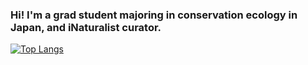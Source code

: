 ### Hi! I'm a grad student majoring in conservation ecology in Japan, and iNaturalist curator.

[![Top Langs](https://github-readme-stats.vercel.app/api/top-langs/?username=yuchiyama8712)](https://github.com/anuraghazra/github-readme-stats)

<!--
**yuchiyama8712/yuchiyama8712** is a ✨ _special_ ✨ repository because its `README.md` (this file) appears on your GitHub profile.

Here are some ideas to get you started:

- 🔭 I’m currently working on ...
- 🌱 I’m currently learning ...
- 👯 I’m looking to collaborate on ...
- 🤔 I’m looking for help with ...
- 💬 Ask me about ...
- 📫 How to reach me: ...
- 😄 Pronouns: ...
- ⚡ Fun fact: ...
-->
